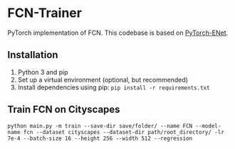 # FCN-Trainer

PyTorch implementation of FCN. This codebase is based on [PyTorch-ENet](https://github.com/davidtvs/PyTorch-ENet).

## Installation

1. Python 3 and pip
2. Set up a virtual environment (optional, but recommended)
3. Install dependencies using pip: `pip install -r requirements.txt`

## Train FCN on Cityscapes

```
python main.py -m train --save-dir save/folder/ --name FCN --model-name fcn --dataset cityscapes --dataset-dir path/root_directory/ -lr 7e-4 --batch-size 16 --height 256 --width 512 --regression
```
